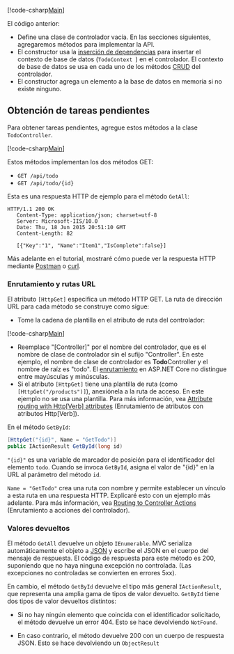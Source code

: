 [!code-csharp[Main](../../tutorials/first-web-api/sample/TodoApi/Controllers/TodoController2.cs?name=snippet_todo1)]

El código anterior:

* Define una clase de controlador vacía. En las secciones siguientes, agregaremos métodos para implementar la API.
* El constructor usa la [inserción de dependencias](xref:fundamentals/dependency-injection) para insertar el contexto de base de datos (`TodoContext `) en el controlador. El contexto de base de datos se usa en cada uno de los métodos [CRUD](https://en.wikipedia.org/wiki/Create,_read,_update_and_delete) del controlador.
* El constructor agrega un elemento a la base de datos en memoria si no existe ninguno.

## <a name="getting-to-do-items"></a>Obtención de tareas pendientes

Para obtener tareas pendientes, agregue estos métodos a la clase `TodoController`.

[!code-csharp[Main](../../tutorials/first-web-api/sample/TodoApi/Controllers/TodoController.cs?name=snippet_GetAll)]

Estos métodos implementan los dos métodos GET:

* `GET /api/todo`
* `GET /api/todo/{id}`

Esta es una respuesta HTTP de ejemplo para el método `GetAll`:

```
HTTP/1.1 200 OK
   Content-Type: application/json; charset=utf-8
   Server: Microsoft-IIS/10.0
   Date: Thu, 18 Jun 2015 20:51:10 GMT
   Content-Length: 82

   [{"Key":"1", "Name":"Item1","IsComplete":false}]
   ```

Más adelante en el tutorial, mostraré cómo puede ver la respuesta HTTP mediante [Postman](https://www.getpostman.com/) o [curl](https://developer.apple.com/legacy/library/documentation/Darwin/Reference/ManPages/man1/curl.1.html).

### <a name="routing-and-url-paths"></a>Enrutamiento y rutas URL

El atributo `[HttpGet]` especifica un método HTTP GET. La ruta de dirección URL para cada método se construye como sigue:

* Tome la cadena de plantilla en el atributo de ruta del controlador:

[!code-csharp[Main](../../tutorials/first-web-api/sample/TodoApi/Controllers/TodoController.cs?name=TodoController&highlight=3)]

* Reemplace "[Controller]" por el nombre del controlador, que es el nombre de clase de controlador sin el sufijo "Controller". En este ejemplo, el nombre de clase de controlador es **Todo**Controller y el nombre de raíz es "todo". El [enrutamiento](xref:mvc/controllers/routing) en ASP.NET Core no distingue entre mayúsculas y minúsculas.
* Si el atributo `[HttpGet]` tiene una plantilla de ruta (como `[HttpGet("/products")]`), anexiónela a la ruta de acceso. En este ejemplo no se usa una plantilla. Para más información, vea [Attribute routing with Http[Verb] attributes](xref:mvc/controllers/routing#attribute-routing-with-httpverb-attributes) (Enrutamiento de atributos con atributos Http[Verb]).

En el método `GetById`:

```csharp
[HttpGet("{id}", Name = "GetTodo")]
public IActionResult GetById(long id)
```

`"{id}"` es una variable de marcador de posición para el identificador del elemento `todo`. Cuando se invoca `GetById`, asigna el valor de "{id}" en la URL al parámetro del método `id`.

`Name = "GetTodo"` crea una ruta con nombre y permite establecer un vínculo a esta ruta en una respuesta HTTP. Explicaré esto con un ejemplo más adelante. Para más información, vea [Routing to Controller Actions](xref:mvc/controllers/routing) (Enrutamiento a acciones del controlador).

### <a name="return-values"></a>Valores devueltos

El método `GetAll` devuelve un objeto `IEnumerable`. MVC serializa automáticamente el objeto a [JSON](http://www.json.org/) y escribe el JSON en el cuerpo del mensaje de respuesta. El código de respuesta para este método es 200, suponiendo que no haya ninguna excepción no controlada. (Las excepciones no controladas se convierten en errores 5xx).

En cambio, el método `GetById` devuelve el tipo más general `IActionResult`, que representa una amplia gama de tipos de valor devuelto. `GetById` tiene dos tipos de valor devueltos distintos:

* Si no hay ningún elemento que coincida con el identificador solicitado, el método devuelve un error 404.  Esto se hace devolviendo `NotFound`.

* En caso contrario, el método devuelve 200 con un cuerpo de respuesta JSON. Esto se hace devolviendo un `ObjectResult`
